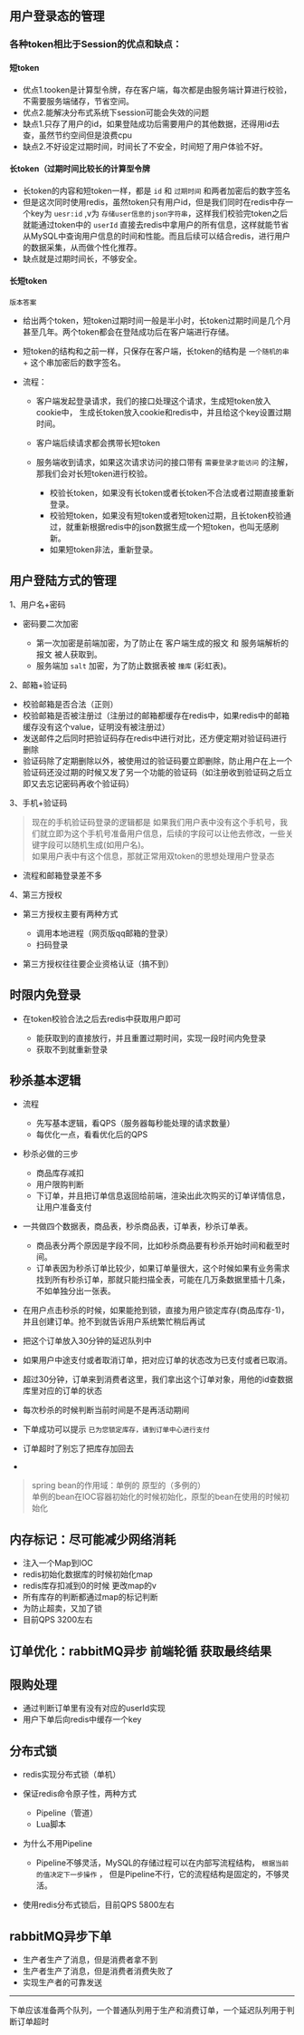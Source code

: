 ## 用户登录态的管理
### 各种token相比于Session的优点和缺点：

#### 短token
- 优点1.tooken是计算型令牌，存在客户端，每次都是由服务端计算进行校验，不需要服务端储存，节省空间。
- 优点2.能解决分布式系统下session可能会失效的问题
- 缺点1.只存了用户的id，如果登陆成功后需要用户的其他数据，还得用id去查，虽然节约空间但是浪费cpu
- 缺点2.不好设定过期时间，时间长了不安全，时间短了用户体验不好。

#### 长token（过期时间比较长的计算型令牌
- 长token的内容和短token一样，都是 `id` 和 `过期时间` 和两者加密后的数字签名  
- 但是这次同时使用redis，虽然token只有用户id，但是我们同时在redis中存一个key为 `uesr:id` ,v为 `存储user信息的json字符串`，这样我们校验完token之后就能通过token中的 `userId` 直接去redis中拿用户的所有信息，这样就能节省从MySQL中查询用户信息的时间和性能。而且后续可以结合redis，进行用户的数据采集，从而做个性化推荐。  
- 缺点就是过期时间长，不够安全。
#### 长短token
    版本答案
- 给出两个token，短token过期时间一般是半小时，长token过期时间是几个月甚至几年。两个token都会在登陆成功后在客户端进行存储。  
- 短token的结构和之前一样，只保存在客户端，长token的结构是 `一个随机的串` + 这个串加密后的数字签名。  
- 流程：

    - 客户端发起登录请求，我们的接口处理这个请求，生成短token放入cookie中， 生成长token放入cookie和redis中，并且给这个key设置过期时间。
    - 客户端后续请求都会携带长短token
    - 服务端收到请求，如果这次请求访问的接口带有 `需要登录才能访问` 的注解，那我们会对长短token进行校验。  
    
        - 校验长token，如果没有长token或者长token不合法或者过期直接重新登录。
        - 校验短token，如果没有短token或者短token过期，且长token校验通过，就重新根据redis中的json数据生成一个短token，也叫无感刷新。
        - 如果短token非法，重新登录。
## 用户登陆方式的管理
1、用户名+密码  
- 密码要二次加密
    
    - 第一次加密是前端加密，为了防止在 客户端生成的报文 和 服务端解析的报文 被人获取到。
    - 服务端加 `salt` 加密，为了防止数据表被 `撞库` (彩虹表)。

2、邮箱+验证码  

- 校验邮箱是否合法（正则）
- 校验邮箱是否被注册过（注册过的邮箱都缓存在redis中，如果redis中的邮箱缓存没有这个value，证明没有被注册过）  
- 发送邮件之后同时把验证码存在redis中进行对比，还方便定期对验证码进行删除
- 验证码除了定期删除以外，被使用过的验证码要立即删除，防止用户在上一个验证码还没过期的时候又发了另一个功能的验证码（如注册收到验证码之后立即又去忘记密码再收个验证码）

3、手机+验证码  
> 现在的手机验证码登录的逻辑都是 如果我们用户表中没有这个手机号，我们就立即为这个手机号准备用户信息，后续的字段可以让他去修改，一些关键字段可以随机生成(如用户名)。  
> 如果用户表中有这个信息，那就正常用双token的思想处理用户登录态
- 流程和邮箱登录差不多

4、第三方授权  

- 第三方授权主要有两种方式

    - 调用本地进程（网页版qq邮箱的登录）
    - 扫码登录
- 第三方授权往往要企业资格认证（搞不到）

## 时限内免登录
- 在token校验合法之后去redis中获取用户即可  

    - 能获取到的直接放行，并且重置过期时间，实现一段时间内免登录
    - 获取不到就重新登录
## 秒杀基本逻辑
- 流程  

    - 先写基本逻辑，看QPS（服务器每秒能处理的请求数量）
    - 每优化一点，看看优化后的QPS  
- 秒杀必做的三步

    - 商品库存减扣
    - 用户限购判断
    - 下订单，并且把订单信息返回给前端，渲染出此次购买的订单详情信息，让用户准备支付
- 一共做四个数据表，商品表，秒杀商品表，订单表，秒杀订单表。

  - 商品表分两个原因是字段不同，比如秒杀商品要有秒杀开始时间和截至时间。
  - 订单表因为秒杀订单比较少，如果订单量很大，这个时候如果有业务需求找到所有秒杀订单，那就只能扫描全表，可能在几万条数据里插十几条，不如单独分出一张表。
- 在用户点击秒杀的时候，如果能抢到锁，直接为用户锁定库存(商品库存-1)，并且创建订单。抢不到就告诉用户系统繁忙稍后再试
- 把这个订单放入30分钟的延迟队列中
- 如果用户中途支付或者取消订单，把对应订单的状态改为已支付或者已取消。
- 超过30分钟，订单来到消费者这里，我们拿出这个订单对象，用他的id查数据库里对应的订单的状态
- 每次秒杀的时候判断当前时间是不是再活动期间
- 下单成功可以提示 `已为您锁定库存，请到订单中心进行支付` 
- 订单超时了别忘了把库存加回去
- 

> spring bean的作用域：单例的    原型的（多例的）  
> 单例的bean在IOC容器初始化的时候初始化，原型的bean在使用的时候初始化
## 内存标记：尽可能减少网络消耗  

  - 注入一个Map到IOC
  - redis初始化数据库的时候初始化map
  - redis库存扣减到0的时候 更改map的v
  - 所有库存的判断都通过map的标记判断
  - 为防止超卖，又加了锁
  - 目前QPS 3200左右
## 订单优化：rabbitMQ异步 前端轮循 获取最终结果
## 限购处理
- 通过判断订单里有没有对应的userId实现
- 用户下单后向redis中缓存一个key
## 分布式锁
- redis实现分布式锁（单机）
- 保证redis命令原子性，两种方式

  - Pipeline（管道）
  - Lua脚本
- 为什么不用Pipeline

  - Pipeline不够灵活，MySQL的存储过程可以在内部写流程结构， `根据当前的值决定下一步操作` ，
  但是Pipeline不行，它的流程结构是固定的，不够灵活。
- 使用redis分布式锁后，目前QPS 5800左右
## rabbitMQ异步下单
- 生产者生产了消息，但是消费者拿不到
- 生产者生产了消息，但是消费者消费失败了
- 实现生产者的可靠发送
------------------------------
下单应该准备两个队列，一个普通队列用于生产和消费订单，一个延迟队列用于判断订单超时